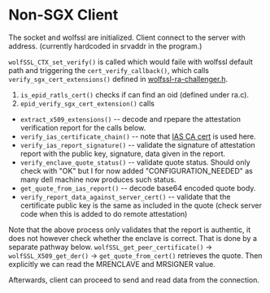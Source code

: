 # Non-SGX Client
The socket and wolfssl are initialized. Client connect to the server with address. (currently hardcoded in srvaddr in the program.)

`wolfSSL_CTX_set_verify()` is called which would faile with wolfssl default path and triggering the `cert_verify_callback()`, which calls `verify_sgx_cert_extensions()` defined in [wolfssl-ra-challenger.h](ra/wolfssl-ra-challenger.h).
1. `is_epid_ratls_cert()` checks if can find an oid (defined under ra.c).
2. `epid_verify_sgx_cert_extension()` calls 
  * `extract_x509_extensions()` -- decode and rpepare the attestation verification report for the calls below.
  * `verify_ias_certificate_chain()` -- note that [IAS CA cert](ra/ias_sign_ca_cert.c) is used here.
  * `verify_ias_report_signature()` -- validate the signature of attestation report with the public key, signature, data given in the report.
  * `verify_enclave_quote_status()` -- validate quote status. Should only check with "OK" but I for now added "CONFIGURATION_NEEDED" as many dell machine now produces such status.
  * `get_quote_from_ias_report()` -- decode base64 encoded quote body.
  * `verify_report_data_against_server_cert()` -- validate that the certificate public key is the same as included in the quote (check server code when this is added to do remote attestation)

Note that the above process only validates that the report is authentic, it does not however check whether the enclave is correct. That is done by a separate pathway below. `wolfSSL_get_peer_certificate()` -> `wolfSSL_X509_get_der()` -> `get_quote_from_cert()` retrieves the quote. Then explicitly we can read the MRENCLAVE and MRSIGNER value.

Afterwards, client can proceed to send and read data from the connection.

